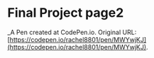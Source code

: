 # Final Project page2
 _A Pen created at CodePen.io. Original URL: [https://codepen.io/rachel8801/pen/MWYwjKJ](https://codepen.io/rachel8801/pen/MWYwjKJ).

 